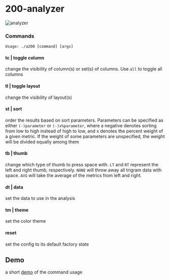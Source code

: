 # 200-analyzer

![analyzer](https://i.ibb.co/hVkBDZd/Screenshot-from-2021-09-27-18-17-43.png)

### Commands

`Usage: ./a200 [command] [args]`

#### tc | toggle column
change the visibility of column(s) or set(s) of columns. Use `all` to toggle all columns

#### tl | toggle layout
change the visibility of layout(s)

#### st | sort
order the results based on sort parameters. Parameters can be specified as either `(-)parameter` or `(-)x%parameter`, where a negative denotes sorting from low to high instead of high to low, and x denotes the percent weight of a given metric. If the weight of some parameters are unspecified, the weight will be divided equally among them

#### tb | thumb
change which type of thumb to press space with. `LT` and `RT` represent the left and right thumb, respectively. `NONE` will throw away all trigram data with space. `AVG` will take the average of the metrics from left and right. 

#### dt | data
set the data to use in the analysis

#### tm | theme
set the color theme

#### reset
set the config to its default factory state

## Demo

a short [demo](https://youtu.be/eeS1HR6MgEE) of the command usage
